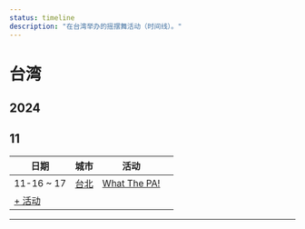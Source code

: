 ```yaml
---
status: timeline
description: "在台湾举办的摇摆舞活动（时间线）。"
---
```


# 台湾

## 2024

## 11

| 日期 | 城市 | 活动 | |
| --- | --- | --- | --- |
| 11-16 ~ 17 | [台北](by_city.md#taipei) | [What The PA!](what-the-pa-2024.md) |  |
| [+ 活动](https://github.com/swingdance/events/issues/new?assignees=&labels=add+event&projects=&template=02-add_entity.yml&title=%5B2024%2Fzh_TW%5D%20Add%20Event%3A%20%3CName%3E&region=zh_TW&province=&city=&org_id=&date_starts=2024-11-&date_ends=2024-11-)

---

